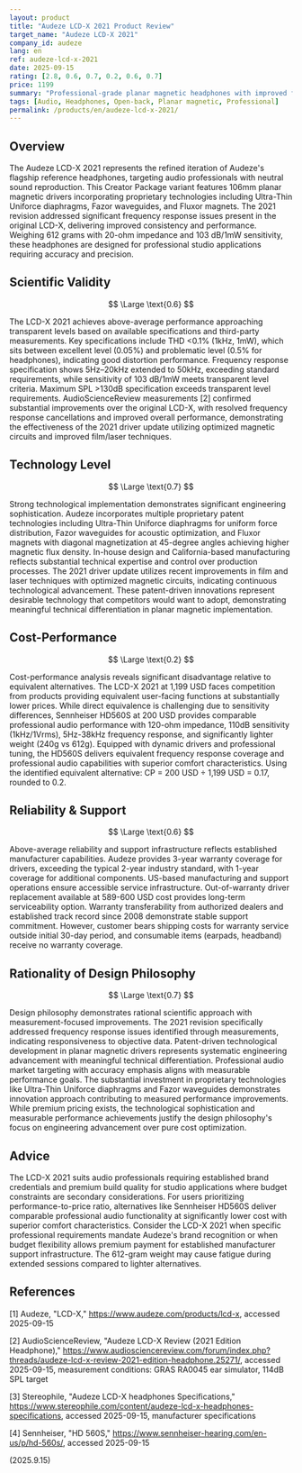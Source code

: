 ```yaml
---
layout: product
title: "Audeze LCD-X 2021 Product Review"
target_name: "Audeze LCD-X 2021"
company_id: audeze
lang: en
ref: audeze-lcd-x-2021
date: 2025-09-15
rating: [2.8, 0.6, 0.7, 0.2, 0.6, 0.7]
price: 1199
summary: "Professional-grade planar magnetic headphones with improved frequency response from 2021 revision, but cost-performance significantly hampered by premium pricing versus equivalent alternatives."
tags: [Audio, Headphones, Open-back, Planar magnetic, Professional]
permalink: /products/en/audeze-lcd-x-2021/
---
```

## Overview

The Audeze LCD-X 2021 represents the refined iteration of Audeze's flagship reference headphones, targeting audio professionals with neutral sound reproduction. This Creator Package variant features 106mm planar magnetic drivers incorporating proprietary technologies including Ultra-Thin Uniforce diaphragms, Fazor waveguides, and Fluxor magnets. The 2021 revision addressed significant frequency response issues present in the original LCD-X, delivering improved consistency and performance. Weighing 612 grams with 20-ohm impedance and 103 dB/1mW sensitivity, these headphones are designed for professional studio applications requiring accuracy and precision.

## Scientific Validity

$$ \Large \text{0.6} $$

The LCD-X 2021 achieves above-average performance approaching transparent levels based on available specifications and third-party measurements. Key specifications include THD <0.1% (1kHz, 1mW), which sits between excellent level (0.05%) and problematic level (0.5% for headphones), indicating good distortion performance. Frequency response specification shows 5Hz–20kHz extended to 50kHz, exceeding standard requirements, while sensitivity of 103 dB/1mW meets transparent level criteria. Maximum SPL >130dB specification exceeds transparent level requirements. AudioScienceReview measurements [2] confirmed substantial improvements over the original LCD-X, with resolved frequency response cancellations and improved overall performance, demonstrating the effectiveness of the 2021 driver update utilizing optimized magnetic circuits and improved film/laser techniques.

## Technology Level

$$ \Large \text{0.7} $$

Strong technological implementation demonstrates significant engineering sophistication. Audeze incorporates multiple proprietary patent technologies including Ultra-Thin Uniforce diaphragms for uniform force distribution, Fazor waveguides for acoustic optimization, and Fluxor magnets with diagonal magnetization at 45-degree angles achieving higher magnetic flux density. In-house design and California-based manufacturing reflects substantial technical expertise and control over production processes. The 2021 driver update utilizes recent improvements in film and laser techniques with optimized magnetic circuits, indicating continuous technological advancement. These patent-driven innovations represent desirable technology that competitors would want to adopt, demonstrating meaningful technical differentiation in planar magnetic implementation.

## Cost-Performance

$$ \Large \text{0.2} $$

Cost-performance analysis reveals significant disadvantage relative to equivalent alternatives. The LCD-X 2021 at 1,199 USD faces competition from products providing equivalent user-facing functions at substantially lower prices. While direct equivalence is challenging due to sensitivity differences, Sennheiser HD560S at 200 USD provides comparable professional audio performance with 120-ohm impedance, 110dB sensitivity (1kHz/1Vrms), 5Hz-38kHz frequency response, and significantly lighter weight (240g vs 612g). Equipped with dynamic drivers and professional tuning, the HD560S delivers equivalent frequency response coverage and professional audio capabilities with superior comfort characteristics. Using the identified equivalent alternative: CP = 200 USD ÷ 1,199 USD = 0.17, rounded to 0.2.

## Reliability & Support

$$ \Large \text{0.6} $$

Above-average reliability and support infrastructure reflects established manufacturer capabilities. Audeze provides 3-year warranty coverage for drivers, exceeding the typical 2-year industry standard, with 1-year coverage for additional components. US-based manufacturing and support operations ensure accessible service infrastructure. Out-of-warranty driver replacement available at 589-600 USD cost provides long-term serviceability option. Warranty transferability from authorized dealers and established track record since 2008 demonstrate stable support commitment. However, customer bears shipping costs for warranty service outside initial 30-day period, and consumable items (earpads, headband) receive no warranty coverage.

## Rationality of Design Philosophy

$$ \Large \text{0.7} $$

Design philosophy demonstrates rational scientific approach with measurement-focused improvements. The 2021 revision specifically addressed frequency response issues identified through measurements, indicating responsiveness to objective data. Patent-driven technological development in planar magnetic drivers represents systematic engineering advancement with meaningful technical differentiation. Professional audio market targeting with accuracy emphasis aligns with measurable performance goals. The substantial investment in proprietary technologies like Ultra-Thin Uniforce diaphragms and Fazor waveguides demonstrates innovation approach contributing to measured performance improvements. While premium pricing exists, the technological sophistication and measurable performance achievements justify the design philosophy's focus on engineering advancement over pure cost optimization.

## Advice

The LCD-X 2021 suits audio professionals requiring established brand credentials and premium build quality for studio applications where budget constraints are secondary considerations. For users prioritizing performance-to-price ratio, alternatives like Sennheiser HD560S deliver comparable professional audio functionality at significantly lower cost with superior comfort characteristics. Consider the LCD-X 2021 when specific professional requirements mandate Audeze's brand recognition or when budget flexibility allows premium payment for established manufacturer support infrastructure. The 612-gram weight may cause fatigue during extended sessions compared to lighter alternatives.

## References

[1] Audeze, "LCD-X," https://www.audeze.com/products/lcd-x, accessed 2025-09-15

[2] AudioScienceReview, "Audeze LCD-X Review (2021 Edition Headphone)," https://www.audiosciencereview.com/forum/index.php?threads/audeze-lcd-x-review-2021-edition-headphone.25271/, accessed 2025-09-15, measurement conditions: GRAS RA0045 ear simulator, 114dB SPL target

[3] Stereophile, "Audeze LCD-X headphones Specifications," https://www.stereophile.com/content/audeze-lcd-x-headphones-specifications, accessed 2025-09-15, manufacturer specifications

[4] Sennheiser, "HD 560S," https://www.sennheiser-hearing.com/en-us/p/hd-560s/, accessed 2025-09-15

(2025.9.15)